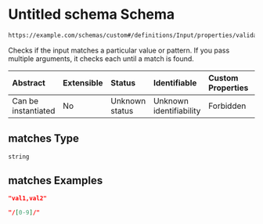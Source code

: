 # Untitled schema Schema

```txt
https://example.com/schemas/custom#/definitions/Input/properties/validations/properties/matches
```

Checks if the input matches a particular value or pattern. If you pass multiple arguments, it checks each until a match is found.

| Abstract            | Extensible | Status         | Identifiable            | Custom Properties | Additional Properties | Access Restrictions | Defined In                                                                   |
| :------------------ | :--------- | :------------- | :---------------------- | :---------------- | :-------------------- | :------------------ | :--------------------------------------------------------------------------- |
| Can be instantiated | No         | Unknown status | Unknown identifiability | Forbidden         | Allowed               | none                | [FRW.form.schema.json\*](../out/FRW.form.schema.json "open original schema") |

## matches Type

`string`

## matches Examples

```json
"val1,val2"
```

```json
"/[0-9]/"
```
